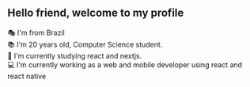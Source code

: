 ## Hello friend, welcome to my profile

<p>
  🎭 I'm from Brazil <br>
  📚 I'm 20 years old, Computer Science student. <br>
  🧠 I'm currently studying react and nextjs. <br>
  💻 I'm currently working as a web and mobile developer using react and react native
<p>
  
